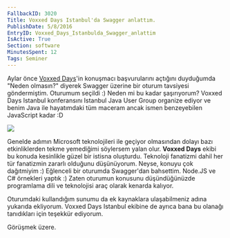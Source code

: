 ```yaml
---
FallbackID: 3020
Title: Voxxed Days Istanbul'da Swagger anlattım.
PublishDate: 5/8/2016
EntryID: Voxxed_Days_Istanbulda_Swagger_anlattim
IsActive: True
Section: software
MinutesSpent: 12
Tags: Seminer
---
```

Aylar önce [Voxxed Days](https://istanbul.voxxeddays.com/#speakers)'in konuşmacı başvurularını açtığını duyduğumda "Neden olmasın?" diyerek Swagger üzerine bir oturum tavsiyesi göndermiştim. Oturumum seçildi :) Neden mi bu kadar şaşırıyorum? Voxxed Days Istanbul konferansını Istanbul Java User Group organize ediyor ve benim Java ile hayatımdaki tüm maceram ancak ismen benzeyebilen JavaScript kadar :D ![](http://blob.daron.yondem.com/assets/3020/voxxed-days.jpg)Genelde adımın Microsoft teknolojileri ile geçiyor olmasından dolayı bazı etkinliklerden tekme yemediğimi söylersem yalan olur. **Voxxed Days** ekibi bu konuda kesinlikle güzel bir istisna oluşturdu. Teknoloji fanatizmi dahil her tür fanatizmin zararlı olduğunu düşünüyorum. Neyse, konuyu çok dağıtmiyim :) Eğlenceli bir oturumda Swagger'dan bahsettim. Node.JS ve C# örnekleri yaptık :) Zaten oturumun konusunu düşündüğünüzde programlama dili ve teknolojisi araç olarak kenarda kalıyor. <script async class="speakerdeck-embed" data-id="7679d40a1a8648ab81b54ccbbfdb890b" data-ratio="1.77777777777778" src="//speakerdeck.com/assets/embed.js"></script>Oturumdaki kullandığım sunumu da ek kaynaklara ulaşabilmeniz adına yukarıda ekliyorum. Voxxed Days Istanbul ekibine de ayrıca bana bu olanağı tanıdıkları için teşekkür ediyorum.Görüşmek üzere.
